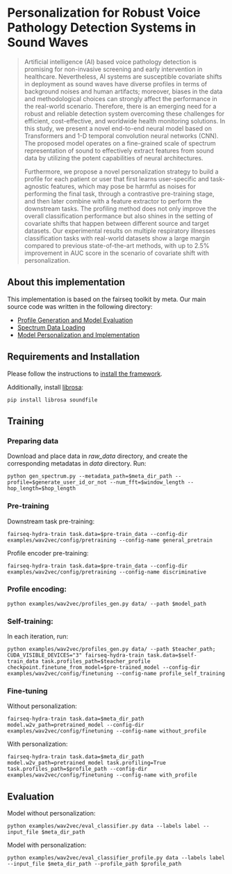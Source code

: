 # Personalization for Robust Voice Pathology Detection Systems in Sound Waves

>Artificial intelligence (AI) based voice pathology detection is promising for non-invasive screening and early intervention in healthcare. Nevertheless, AI systems are susceptible covariate shifts in deployment as sound waves have diverse profiles in terms of background noises and human artifacts; moreover, biases in the data and methodological choices can strongly affect the performance in the real-world scenario. Therefore, there is an emerging need for a robust and reliable detection system overcoming these challenges for efficient, cost-effective, and worldwide health monitoring solutions. In this study, we present a novel end-to-end neural model based on Transformers and 1-D temporal convolution neural networks (CNN). The proposed model operates on a fine-grained scale of spectrum representation of sound to effectively extract features from sound data by utilizing the potent capabilities of neural architectures.
>
>Furthermore, we propose a novel personalization strategy to build a profile for each patient or user that first learns user-specific and task-agnostic features, which may pose be harmful as noises for performing the final task, through a contrastive pre-training stage, and then later combine with a feature extractor to perform the downstream tasks. The profiling method does not only improve the overall classification performance but also shines in the setting of covariate shifts that happen between different source and target datasets. Our experimental results on multiple respiratory illnesses classification tasks with real-world datasets show a large margin compared to previous state-of-the-art methods, with up to 2.5\% improvement in AUC score in the scenario of covariate shift with personalization.

## About this implementation

This implementation is based on the fairseq toolkit by meta.
Our main source code was written in the following directory:
+ [Profile Generation and Model Evaluation](examples/wav2vec)
+ [Spectrum Data Loading](fairseq/data)
+ [Model Personalization and Implementation](fairseq/models/wav2vec)

## Requirements and Installation
Please follow the instructions to [install the framework](https://github.com/facebookresearch/fairseq#getting-started).

Additionally, install [librosa]():
```
pip install librosa soundfile
```

## Training

### Preparing data

Download and place data in *raw_data* directory, and create the corresponding metadatas in *data* directory.
Run:
```
python gen_spectrum.py --metadata_path=$meta_dir_path --profile=$generate_user_id_or_not --num_fft=$window_length --hop_length=$hop_length
```
### Pre-training

Downstream task pre-training:
```
fairseq-hydra-train task.data=$pre-train_data --config-dir examples/wav2vec/config/pretraining --config-name general_pretrain
```

Profile encoder pre-training:
```
fairseq-hydra-train task.data=$pre-train_data --config-dir examples/wav2vec/config/pretraining --config-name discriminative
```

### Profile encoding:

```
python examples/wav2vec/profiles_gen.py data/ --path $model_path
```

### Self-training:

In each iteration, run:
```
python examples/wav2vec/profiles_gen.py data/ --path $teacher_path; CUDA_VISIBLE_DEVICES="3" fairseq-hydra-train task.data=$self-train_data task.profiles_path=$teacher_profile checkpoint.finetune_from_model=$pre-trained_model --config-dir examples/wav2vec/config/finetuning --config-name profile_self_training
```

### Fine-tuning

Without personalization:
```
fairseq-hydra-train task.data=$meta_dir_path model.w2v_path=pretrained_model --config-dir examples/wav2vec/config/finetuning --config-name without_profile
```

With personalization:
```
fairseq-hydra-train task.data=$meta_dir_path model.w2v_path=pretrained_model task.profiling=True task.profiles_path=$profile_path --config-dir examples/wav2vec/config/finetuning --config-name with_profile
```

## Evaluation

Model without personalization:
```
python examples/wav2vec/eval_classifier.py data --labels label --input_file $meta_dir_path
```

Model with personalization:
```
python examples/wav2vec/eval_classifier_profile.py data --labels label --input_file $meta_dir_path --profile_path $profile_path
```
